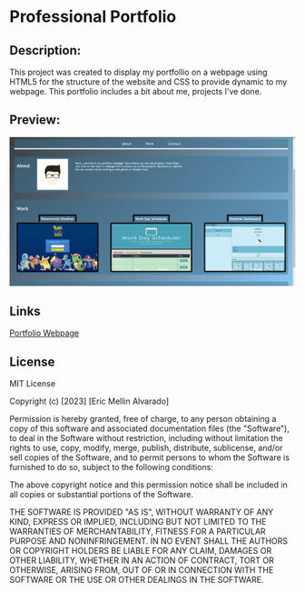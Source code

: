 # Professional Portfolio

## Description:
This project was created to display my portfollio on a webpage using HTML5 for the structure of the website and CSS to provide dynamic to my webpage. This portfolio includes a bit about me, projects I've done.
## Preview:
![alt text](assets/webpage_portfolio.png "Portfolio Webpage")
## Links
[Portfolio Webpage](https://vsanomons1.github.io/Professional_Portfolio/)
## License
MIT License

Copyright (c) [2023] [Eric Mellin Alvarado]

Permission is hereby granted, free of charge, to any person obtaining a copy
of this software and associated documentation files (the "Software"), to deal
in the Software without restriction, including without limitation the rights
to use, copy, modify, merge, publish, distribute, sublicense, and/or sell
copies of the Software, and to permit persons to whom the Software is
furnished to do so, subject to the following conditions:

The above copyright notice and this permission notice shall be included in all
copies or substantial portions of the Software.

THE SOFTWARE IS PROVIDED "AS IS", WITHOUT WARRANTY OF ANY KIND, EXPRESS OR
IMPLIED, INCLUDING BUT NOT LIMITED TO THE WARRANTIES OF MERCHANTABILITY,
FITNESS FOR A PARTICULAR PURPOSE AND NONINFRINGEMENT. IN NO EVENT SHALL THE
AUTHORS OR COPYRIGHT HOLDERS BE LIABLE FOR ANY CLAIM, DAMAGES OR OTHER
LIABILITY, WHETHER IN AN ACTION OF CONTRACT, TORT OR OTHERWISE, ARISING FROM,
OUT OF OR IN CONNECTION WITH THE SOFTWARE OR THE USE OR OTHER DEALINGS IN THE
SOFTWARE.